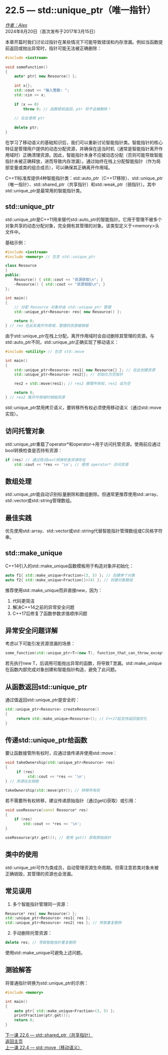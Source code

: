 22.5 — std::unique_ptr（唯一指针）
================================================

[*作者：Alex*](https://www.learncpp.com/author/Alex/ "查看 Alex 的所有文章")  
2024年8月20日（首次发布于2017年3月15日）  

本章开篇时我们讨论过指针在某些情况下可能导致错误和内存泄漏。例如当函数提前返回或抛出异常时，指针可能无法被正确删除：  
```cpp
#include <iostream>
 
void someFunction()
{
    auto* ptr{ new Resource() };
 
    int x{};
    std::cout << "输入整数: ";
    std::cin >> x;
 
    if (x == 0)
        throw 0; // 函数提前返回，ptr 将不会被删除！
 
    // 在此使用 ptr
 
    delete ptr;
}
```  

在学习了移动语义的基础知识后，我们可以重新讨论智能指针类。智能指针的核心特征是管理用户提供的动态分配资源，并确保在适当时机（通常是智能指针离开作用域时）正确清理资源。因此，智能指针本身不应被动态分配（否则可能导致智能指针未被正确释放，进而导致内存泄漏）。通过始终在栈上分配智能指针（作为局部变量或类的组合成员），可以确保其正确离开作用域。  

C++11标准库提供4种智能指针类：std::auto_ptr（C++17移除）、std::unique_ptr（唯一指针）、std::shared_ptr（共享指针）和std::weak_ptr（弱指针）。其中std::unique_ptr是最常用的智能指针类。  

std::unique_ptr  
----------------  

std::unique_ptr是C++11用来替代std::auto_ptr的智能指针。它用于管理不被多个对象共享的动态分配对象，完全拥有其管理的对象。该类型定义于\<memory\>头文件中。  

基础示例：  
```cpp
#include <iostream>
#include <memory> // 包含 std::unique_ptr

class Resource
{
public:
	Resource() { std::cout << "资源获取\n"; }
	~Resource() { std::cout << "资源销毁\n"; }
};

int main()
{
	// 分配 Resource 对象并由 std::unique_ptr 管理
	std::unique_ptr<Resource> res{ new Resource() };

	return 0;
} // res 在此处离开作用域，管理的资源被销毁
```  

由于std::unique_ptr在栈上分配，离开作用域时会自动删除其管理的资源。与std::auto_ptr不同，std::unique_ptr正确实现了移动语义：  
```cpp
#include <utility> // 包含 std::move

int main()
{
	std::unique_ptr<Resource> res1{ new Resource{} }; // 在此创建资源
	std::unique_ptr<Resource> res2{}; // 初始化为空指针

	res2 = std::move(res1); // res2 接管所有权，res1 设为空

	return 0;
} // res2 离开作用域时销毁资源
```  

std::unique_ptr禁用拷贝语义，要转移所有权必须使用移动语义（通过std::move实现）。  

访问托管对象  
----------------  
std::unique_ptr重载了operator*和operator->用于访问托管资源。使用前应通过bool转换检查是否持有资源：  
```cpp
if (res) // 通过隐式bool转换检查资源存在
	std::cout << *res << '\n'; // 使用 operator* 访问资源
```  

数组处理  
----------------  
std::unique_ptr能自动识别标量删除和数组删除。但通常更推荐使用std::array、std::vector或std::string管理数组。  

最佳实践  
----------------  
优先使用std::array、std::vector或std::string代替智能指针管理数组或C风格字符串。  

std::make_unique  
----------------  
C++14引入的std::make_unique函数模板用于构造对象并初始化：  
```cpp
auto f1{ std::make_unique<Fraction>(3, 5) }; // 创建单个对象
auto f2{ std::make_unique<Fraction[]>(4) }; // 创建对象数组
```  

推荐使用std::make_unique而非直接new，因为：  
1. 代码更简洁  
2. 解决C++14之前的异常安全问题  
3. C++17后修复了函数参数求值顺序问题  

异常安全问题详解  
----------------  
考虑以下可能引发资源泄漏的场景：  
```cpp
some_function(std::unique_ptr<T>(new T), function_that_can_throw_exception());
```  
若先执行new T，后调用可能抛出异常的函数，将导致T泄漏。std::make_unique在函数内部完成对象创建和智能指针构造，避免了此问题。  

从函数返回std::unique_ptr  
----------------  
通过值返回std::unique_ptr是安全的：  
```cpp
std::unique_ptr<Resource> createResource()
{
     return std::make_unique<Resource>(); // C++17起支持返回值优化
}
```  

传递std::unique_ptr给函数  
----------------  
要让函数接管所有权时，应通过值传递并使用std::move：  
```cpp
void takeOwnership(std::unique_ptr<Resource> res)
{
     if (res)
          std::cout << *res << '\n';
} // 资源在此销毁

takeOwnership(std::move(ptr)); // 转移所有权
```  

若不需要所有权转移，建议传递原始指针（通过get()获取）或引用：  
```cpp
void useResource(const Resource* res)
{
	if (res)
		std::cout << *res << '\n';
}

useResource(ptr.get()); // 使用 get() 获取原始指针
```  

类中的使用  
----------------  
std::unique_ptr可作为类成员，自动管理资源生命周期。但需注意若类对象未被正确销毁，其管理的资源也会泄漏。  

常见误用  
----------------  
1. 多个智能指针管理同一资源：  
```cpp
Resource* res{ new Resource() };
std::unique_ptr<Resource> res1{ res };
std::unique_ptr<Resource> res2{ res }; // 导致重复删除
```  

2. 手动删除托管资源：  
```cpp
delete res; // 导致智能指针重复删除
```  

使用std::make_unique可避免上述问题。  

测验解答  
----------------  
将普通指针转换为std::unique_ptr的示例：  
```cpp
#include <memory>

int main()
{
	auto ptr{ std::make_unique<Fraction>(3, 5) };
	printFraction(ptr.get());
	return 0;
}
```  

[下一课 22.6 — std::shared_ptr（共享指针）](Chapter-22/lesson22.6-stdshared_ptr.md)  
[返回主页](/)  
[上一课 22.4 — std::move（移动语义）](Chapter-22/lesson22.4-stdmove.md)